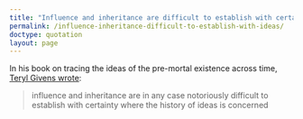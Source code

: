 ```yaml
---
title: "Influence and inheritance are difficult to establish with certainty for ideas"
permalink: /influence-inheritance-difficult-to-establish-with-ideas/
doctype: quotation
layout: page
---
```


In his book on tracing the ideas of the pre-mortal existence across time, [Teryl Givens wrote](https://byustudies.byu.edu/file/9842/download?token=9SY3HSms):

> influence and inheritance are in any case notoriously difficult to establish with certainty where the history of ideas is concerned
